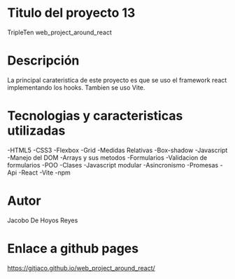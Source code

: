 
# Titulo del proyecto 13

TripleTen web_project_around_react

# Descripción

La principal carateristica de este proyecto es que se uso el framework react
implementando los hooks. Tambien se uso Vite.

# Tecnologias y caracteristicas utilizadas

-HTML5
-CSS3
-Flexbox
-Grid
-Medidas Relativas
-Box-shadow
-Javascript
-Manejo del DOM
-Arrays y sus metodos
-Formularios
-Validacion de formularios
-POO
-Clases
-Javascript modular
-Asincronismo
-Promesas
-Api
-React
-Vite
-npm

# Autor

Jacobo De Hoyos Reyes

# Enlace a github pages

https://gitjaco.github.io/web_project_around_react/



